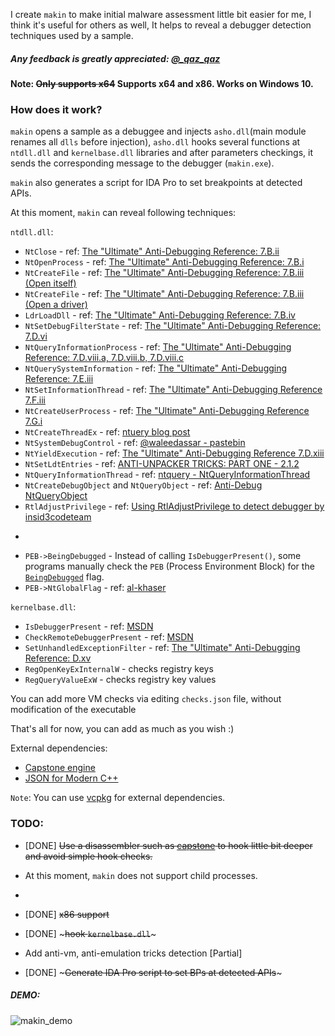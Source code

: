 I create `makin` to make initial malware assessment little bit easier for me, I think it's useful for others as well, It helps to reveal a debugger detection techniques used by a sample.

##### Any feedback is greatly appreciated: [@_qaz_qaz](https://twitter.com/_qaz_qaz)

#### Note: ~~Only supports x64~~ Supports x64 and x86. Works on Windows 10.

### How does it work?
`makin` opens a sample as a debuggee and injects `asho.dll`(main module renames all `dlls` before injection), `asho.dll` hooks several functions at `ntdll.dll` and `kernelbase.dll` libraries and after parameters checkings, it sends the corresponding message to the debugger (`makin.exe`).

`makin` also generates a script for IDA Pro to set breakpoints at detected APIs.

At this moment, `makin` can reveal following techniques: 

`ntdll.dll`:
* `NtClose` - ref: [The "Ultimate" Anti-Debugging Reference: 7.B.ii](https://web.archive.org/web/20171212061916/http://pferrie.host22.com/papers/antidebug.pdf)
* `NtOpenProcess` - ref: [The "Ultimate" Anti-Debugging Reference: 7.B.i](https://web.archive.org/web/20171212061916/http://pferrie.host22.com/papers/antidebug.pdf)
* `NtCreateFile` - ref: [The "Ultimate" Anti-Debugging Reference: 7.B.iii (Open itself)](https://web.archive.org/web/20171212061916/http://pferrie.host22.com/papers/antidebug.pdf)
* `NtCreateFile` - ref: [The "Ultimate" Anti-Debugging Reference: 7.B.iii (Open a driver)](https://web.archive.org/web/20171212061916/http://pferrie.host22.com/papers/antidebug.pdf)
* `LdrLoadDll` - ref: [The "Ultimate" Anti-Debugging Reference: 7.B.iv](https://web.archive.org/web/20171212061916/http://pferrie.host22.com/papers/antidebug.pdf)
* `NtSetDebugFilterState` - ref: [The "Ultimate" Anti-Debugging Reference: 7.D.vi](https://web.archive.org/web/20171212061916/http://pferrie.host22.com/papers/antidebug.pdf)
* `NtQueryInformationProcess` - ref: [The "Ultimate" Anti-Debugging Reference: 7.D.viii.a, 7.D.viii.b, 7.D.viii.c](https://web.archive.org/web/20171212061916/http://pferrie.host22.com/papers/antidebug.pdf)
* `NtQuerySystemInformation` - ref: [The "Ultimate" Anti-Debugging Reference: 7.E.iii](https://web.archive.org/web/20171212061916/http://pferrie.host22.com/papers/antidebug.pdf)
* `NtSetInformationThread` - ref: [The "Ultimate" Anti-Debugging Reference 7.F.iii](https://web.archive.org/web/20171212061916/http://pferrie.host22.com/papers/antidebug.pdf)
* `NtCreateUserProcess` - ref: [The "Ultimate" Anti-Debugging Reference 7.G.i](https://web.archive.org/web/20171212061916/http://pferrie.host22.com/papers/antidebug.pdf)
* `NtCreateThreadEx` - ref: [ntuery blog post](https://web.archive.org/web/20171211143522/https://ntquery.wordpress.com/2014/03/29/anti-debug-ntcreatethreadex/)
* `NtSystemDebugControl` - ref: [@waleedassar - pastebin](https://goo.gl/j4g5pV)
* `NtYieldExecution` - ref: [The "Ultimate" Anti-Debugging Reference 7.D.xiii](https://web.archive.org/web/20171212061916/http://pferrie.host22.com/papers/antidebug.pdf)
* `NtSetLdtEntries` - ref: [ANTI-UNPACKER TRICKS: PART ONE - 2.1.2](https://web.archive.org/web/20171215191103/http://pferrie.tripod.com/papers/unpackers21.pdf)
* `NtQueryInformationThread` - ref: [ntquery - NtQueryInformationThread](https://web.archive.org/web/20180110063515/https://ntquery.wordpress.com/2014/03/29/anti-debug-ntsetinformationthread/)
* `NtCreateDebugObject` and `NtQueryObject` - ref: [Anti-Debug NtQueryObject](https://goo.gl/krE6JM)
* `RtlAdjustPrivilege` - ref: [Using RtlAdjustPrivilege to detect debugger by insid3codeteam](https://goo.gl/m46tQe) 
* ~~~`GetWriteWatch` - ref: [Anti-debug with VirtualAlloc’s write watch](https://web.archive.org/web/20180127193503/https://codeinsecurity.wordpress.com/2018/01/24/anti-debug-with-virtualallocs-write-watch/)~~~
* `PEB->BeingDebugged` - Instead of calling `IsDebuggerPresent()`, some programs manually check the `PEB` (Process Environment Block) for the [`BeingDebugged`](https://www.aldeid.com/wiki/PEB-Process-Environment-Block/BeingDebugged) flag.
* `PEB->NtGlobalFlag` - ref: [al-khaser](https://github.com/LordNoteworthy/al-khaser/blob/bbf020b39b28bfb2561408c276fb91db528fa4ca/al-khaser/Anti%20Debug/ProcessHeap_NtGlobalFlag.cpp)

`kernelbase.dll`:
* `IsDebuggerPresent` - ref: [MSDN](https://goo.gl/cg7Fkm)
* `CheckRemoteDebuggerPresent` - ref: [MSDN](https://goo.gl/LrUdaG)
* `SetUnhandledExceptionFilter` - ref: [The "Ultimate" Anti-Debugging Reference: D.xv](https://web.archive.org/web/20171212061916/http://pferrie.host22.com/papers/antidebug.pdf)
* `RegOpenKeyExInternalW` - checks registry keys
* `RegQueryValueExW` - checks registry key values

You can add more VM checks via editing `checks.json` file, without modification of the executable

That's all for now, you can add as much as you wish :) 

External dependencies:
* [Capstone engine](http://www.capstone-engine.org/)
* [JSON for Modern C++](https://github.com/nlohmann/json)

`Note`: You can use [vcpkg](https://github.com/Microsoft/vcpkg) for external dependencies.

### TODO: 
* [DONE] ~~Use a disassembler such as [capstone](http://www.capstone-engine.org/) to hook little bit deeper and avoid simple hook checks.~~

* At this moment, `makin` does not support child processes.

* ~~~Add more tricks.~~~~ Add more tricks.

* [DONE] ~~x86 support~~

* [DONE] ~~~hook `kernelbase.dll`~~~

* Add anti-vm, anti-emulation tricks detection [Partial]

* [DONE] ~~~Generate IDA Pro script to set BPs at detected APIs~~~

##### DEMO:

![makin_demo](https://user-images.githubusercontent.com/16405698/33871171-c6f8a156-df2a-11e7-8ffb-b9ae5c030c48.gif)
